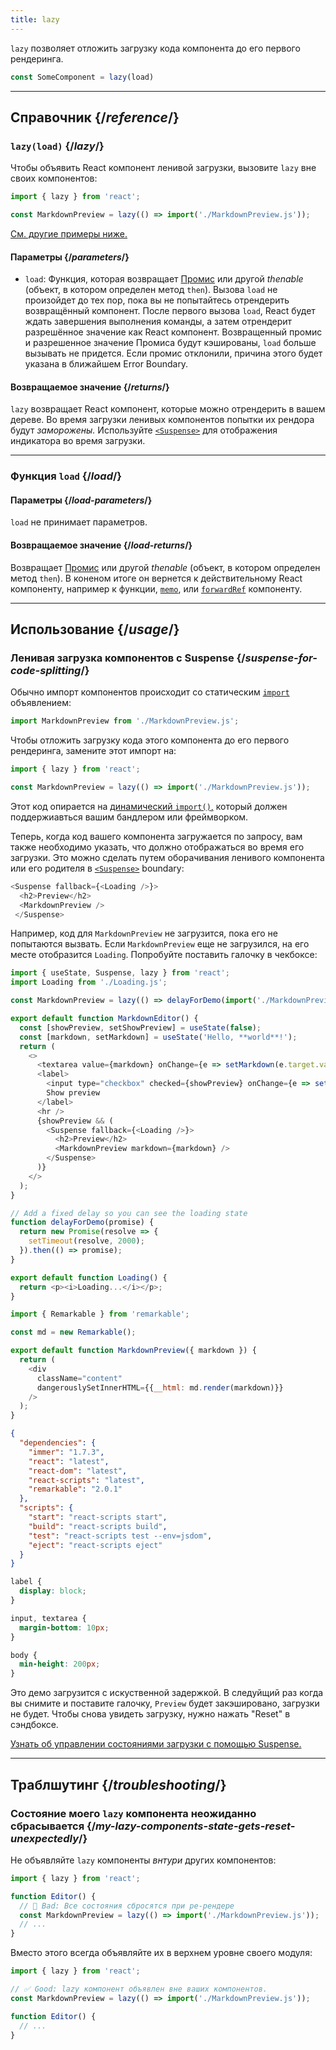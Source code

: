 ```yaml
---
title: lazy
---
```


<Intro>

`lazy` позволяет отложить загрузку кода компонента до его первого рендеринга.
```js
const SomeComponent = lazy(load)
```

</Intro>

<InlineToc />

---

## Справочник {/*reference*/}

### `lazy(load)` {/*lazy*/}

Чтобы объявить React компонент ленивой загрузки, вызовите `lazy` вне своих компонентов:

```js
import { lazy } from 'react';

const MarkdownPreview = lazy(() => import('./MarkdownPreview.js'));
```

[См. другие примеры ниже.](#usage)

#### Параметры {/*parameters*/}

* `load`: Функция, которая возвращает [Промис](https://developer.mozilla.org/ru/docs/Web/JavaScript/Reference/Global_Objects/Promise) или другой *thenable* (объект, в котором определен метод `then`). Вызова `load` не произойдет до тех пор, пока вы не попытайтесь отрендерить возвращённый компонент. После первого вызова `load`, React будет ждать завершения выполнения команды, а затем отрендерит разрешённое значение как React компонент. Возвращенный промис и разрешенное значение Промиса будут кэшированы, `load` больше вызывать не придется. Если промис отклонили, причина этого будет указана в ближайшем Error Boundary.

#### Возвращаемое значение {/*returns*/}

`lazy` возвращает React компонент, которые можно отрендерить в вашем дереве. Во время загрузки ленивых компонентов попытки их рендора будут *заморожены.* Используйте [`<Suspense>`](/reference/react/Suspense) для отображения индикатора во время загрузки.

---

### Функция `load` {/*load*/}

#### Параметры {/*load-parameters*/}

`load` не принимает параметров.

#### Возвращаемое значение {/*load-returns*/}

Возвращает [Промис](https://developer.mozilla.org/ru/docs/Web/JavaScript/Reference/Global_Objects/Promise) или другой *thenable* (объект, в котором определен метод `then`). В коненом итоге он вернется к действительному React компоненту, например к функции, [`memo`](/reference/react/memo), или [`forwardRef`](/reference/react/forwardRef) компоненту.

---

## Использование {/*usage*/}

### Ленивая загрузка компонентов с Suspense {/*suspense-for-code-splitting*/}

Обычно импорт компонентов происходит со статическим [`import`](https://developer.mozilla.org/ru/docs/Web/JavaScript/Reference/Statements/import) объявлением:

```js
import MarkdownPreview from './MarkdownPreview.js';
```

Чтобы отложить загрузку кода этого компонента до его первого рендеринга, замените этот импорт на:

```js
import { lazy } from 'react';

const MarkdownPreview = lazy(() => import('./MarkdownPreview.js'));
```

Этот код опирается на [динамический `import()`,](https://developer.mozilla.org/en-US/docs/Web/JavaScript/Reference/Operators/import) который должен поддержиавться вашим бандлером или фреймворком.

Теперь, когда код вашего компонента загружается по запросу, вам также необходимо указать, что должно отображаться во время его загрузки. Это можно сделать путем оборачивания ленивого компонента или его родителя в [`<Suspense>`](/reference/react/Suspense) boundary:

```js {1,4}
<Suspense fallback={<Loading />}>
  <h2>Preview</h2>
  <MarkdownPreview />
 </Suspense>
```

Например, код для `MarkdownPreview` не загрузится, пока его не попытаются вызвать. Если `MarkdownPreview` еще не загрузился, на его месте отобразится `Loading`. Попробуйте поставить галочку в чекбоксе:

<Sandpack>

```js App.js
import { useState, Suspense, lazy } from 'react';
import Loading from './Loading.js';

const MarkdownPreview = lazy(() => delayForDemo(import('./MarkdownPreview.js')));

export default function MarkdownEditor() {
  const [showPreview, setShowPreview] = useState(false);
  const [markdown, setMarkdown] = useState('Hello, **world**!');
  return (
    <>
      <textarea value={markdown} onChange={e => setMarkdown(e.target.value)} />
      <label>
        <input type="checkbox" checked={showPreview} onChange={e => setShowPreview(e.target.checked)} />
        Show preview
      </label>
      <hr />
      {showPreview && (
        <Suspense fallback={<Loading />}>
          <h2>Preview</h2>
          <MarkdownPreview markdown={markdown} />
        </Suspense>
      )}
    </>
  );
}

// Add a fixed delay so you can see the loading state
function delayForDemo(promise) {
  return new Promise(resolve => {
    setTimeout(resolve, 2000);
  }).then(() => promise);
}
```

```js Loading.js
export default function Loading() {
  return <p><i>Loading...</i></p>;
}
```

```js MarkdownPreview.js
import { Remarkable } from 'remarkable';

const md = new Remarkable();

export default function MarkdownPreview({ markdown }) {
  return (
    <div
      className="content"
      dangerouslySetInnerHTML={{__html: md.render(markdown)}}
    />
  );
}
```

```json package.json hidden
{
  "dependencies": {
    "immer": "1.7.3",
    "react": "latest",
    "react-dom": "latest",
    "react-scripts": "latest",
    "remarkable": "2.0.1"
  },
  "scripts": {
    "start": "react-scripts start",
    "build": "react-scripts build",
    "test": "react-scripts test --env=jsdom",
    "eject": "react-scripts eject"
  }
}
```

```css
label {
  display: block;
}

input, textarea {
  margin-bottom: 10px;
}

body {
  min-height: 200px;
}
```

</Sandpack>

Это демо загрузится с искуственной задержкой. В следуйщий раз когда вы снимите и поставите галочку, `Preview` будет закэшировано, загрузки не будет. Чтобы снова увидеть загрузку, нужно нажать "Reset" в сэндбоксе.

[Узнать об управлении состояниями загрузки с помощью Suspense.](/reference/react/Suspense)

---

## Траблшутинг {/*troubleshooting*/}

### Состояние моего `lazy` компонента неожиданно сбрасывается {/*my-lazy-components-state-gets-reset-unexpectedly*/}

Не объявляйте `lazy` компоненты *внтури* других компонентов:

```js {4-5}
import { lazy } from 'react';

function Editor() {
  // 🔴 Bad: Все состояния сбросятся при ре-рендере
  const MarkdownPreview = lazy(() => import('./MarkdownPreview.js'));
  // ...
}
```

Вместо этого всегда объявляйте их в верхнем уровне своего модуля:

```js {3-4}
import { lazy } from 'react';

// ✅ Good: lazy компонент объявлен вне ваших компонентов.
const MarkdownPreview = lazy(() => import('./MarkdownPreview.js'));

function Editor() {
  // ...
}
```
